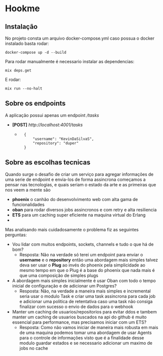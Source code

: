 # Hookme

## Instalação
  No projeto consta um arquivo docker-compose.yml caso possua o docker instalado basta rodar:
```
docker-compose up -d --build
```
 Para rodar manualmente é necessario instalar as dependencias:
 ```
mix deps.get
```
E rodar:
```
mix run --no-halt
```
## Sobre os endpoints
A aplicação possui apenas um endpoint */tasks* 
  - **[POST]** *http://localhost:4001/tasks*
    - ```
        {
        	"username": "KevinDaSilvaS",
        	"repository": "duper"
        }
      ``` 

## Sobre as escolhas tecnicas
Quando surge o desafio de criar um serviço para agregar informações de uma serie de endpoint e envia-los de forma assincrona começamos a pensar nas tecnologias, e quais seriam o estado da arte e as primeiras que nos veem a mente são
 - **phoenix** o canhão do desenvolvimento web com alta gama de funcionalidades
 - **oban** para rodar diversos jobs assincronos e com retry e alta resiliencia
 - **ETS** para um caching super eficiente na maquina virtual do Erlang
 - 
Mas analisando mais cuidadosamente o problema fiz as seguintes perguntas:
 - Vou lidar com muitos endpoints, sockets, channels e tudo o que há de bom?
     - Resposta: Não na verdade só terei um endpoint para enviar o **username** e o **repository** então uma abordagem mais simples talvez deva ser usar o **Plug** ao invés do phoenix pela simplicidade ao mesmo tempo em que o Plug é a base do phoenix que nada mais é que uma composição de simples plugs
 - A abordagem mais simples inicialmente é usar Oban com todo o tempo inicial de configuração e de adicionar um Postgres?
     - Resposta: Não, na verdade a maneira mais simples e incremental seria usar o modulo Task e criar uma task assincrona para cada job e adicionar uma politica de retentativa caso uma task não consiga finalizar com sucesso o envio de dados para o webhook
 - Manter um caching de usuarios/repositorios para evitar ddos e tambem manter um caching de usuarios buscados na api do github é muito essencial para performance, mas precisamos iniciar com um ETS?
     - Resposta: Como não vamos iniciar de maneira mais robusta em mais de uma maquina podemos tomar uma abordagem de usar Agents para o controle de informações visto que é a finalidade desse modulo guardar estados e se necessario adicionar um maximo de jobs no cache
